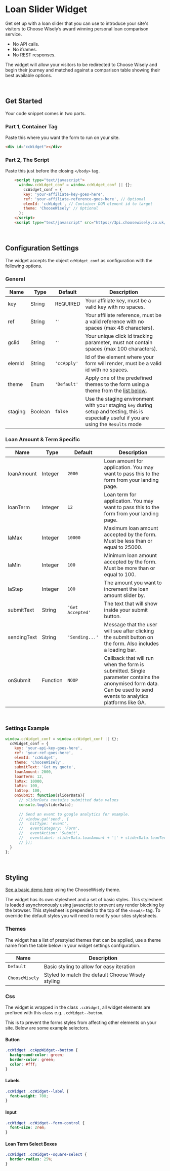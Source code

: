 # Loan Slider Widget 

Get set up with a loan slider that you can use to introduce your site's visitors to Choose Wisely’s award winning personal loan comparison service.

- No API calls.
- No iframes.
- No REST responses.

The widget will allow your visitors to be redirected to Choose Wisely and begin their journey and matched against a comparison table showing their best available options.

<br />

## Get Started
Your code snippet comes in two parts. 
### Part 1, Container Tag
Paste this where you want the form to run on your site.

```html
<div id="ccWidget"></div>
```

### Part 2, The Script
Paste this just before the closing `</body>` tag.

```html
    <script type="text/javascript">
      window.ccWidget_conf = window.ccWidget_conf || {};
        ccWidget_conf = {
        key: 'your-affiliate-key-goes-here',
        ref: 'your-affiliate-reference-goes-here', // Optional
        elemId: 'ccWidget', // Container DOM element id to target
        theme: 'ChooseWisely' // Optional
      };
    </script>
    <script type="text/javascript" src="https://3pi.choosewisely.co.uk/ccwidget-loader.js"></script>
```
<br />

## Configuration Settings
The widget accepts the object `ccWidget_conf` as configuration with the following options.

### General
| Name            | Type     | Default       | Description                                                                                                                                                                                                    |
| --------------- | -------- | ------------- | -------------------------------------------------------------------------------------------------------------------------------------------------------------------------------------------------------------- |
| key             | String   | REQUIRED      | Your affiliate key, must be a valid key with no spaces.                                                                                                                                                        |
| ref             | String   | `''`          | Your affiliate reference, must be a valid reference with no spaces (max 48 characters).                                                                                                                        |
| gclid           | String   | `''`          | Your unique click id tracking parameter, must not contain spaces (max 100 characters).                                                                                                                         |
| elemId          | String   | `'ccApply'`   | Id of the element where your form will render, must be a valid id with no spaces.                                                                                                                              |
| theme           | Enum     | `'Default'`   | Apply one of the predefined themes to the form using a theme from the [list below](#themes).                                                                                                                   |
| staging         | Boolean  | `false`       | Use the staging environment with your staging `key` during setup and testing, this is especially useful if you are using the `Results` mode |

### Loan Amount & Term Specific
| Name            | Type     | Default          | Description                                                                                                                                                                                                    |
| --------------- | -------- | ---------------- | -------------------------------------------------------------------------------------------------------------------------------------------------------------------------------------------------------------- |
| loanAmount      | Integer  | `2000`           | Loan amount for application. You may want to pass this to the form from your landing page.                                                                                                                     |
| loanTerm        | Integer  | `12`             | Loan term for application. You may want to pass this to the form from your landing page.                                                                                                                       |
| laMax           | Integer  | `10000`          | Maximum loan amount accepted by the form. Must be less than or equal to 25000.                                                                                                                                 |
| laMin           | Integer  | `100`            | Minimum loan amount accepted by the form. Must be more than or equal to 100.                                                                                                                                   |
| laStep          | Integer  | `100`            | The amount you want to increment the loan amount slider by.                                                                                                                                                    |
| submitText      | String   | `'Get Accepted'` | The text that will show inside your submit button.                                                                                                                                                             |
| sendingText     | String   | `'Sending...'`   | Message that the user will see after clicking the submit button on the form.  Also includes a loading bar.                                                                                                     |
| onSubmit        | Function | `NOOP`           | Callback that will run when the form is submitted. Single parameter contains the anonymised form data. Can be used to send events to analytics platforms like GA.                                              |

<br />

### Settings Example
```js
window.ccWidget_conf = window.ccWidget_conf || {};
  ccWidget_conf = {
    key: 'your-api-key-goes-here',
    ref: 'your-ref-goes-here',
    elemId: 'ccWidget',
    theme: 'ChooseWisely',
    submitText: 'Get my quote',
    loanAmount: 2000,
    loanTerm: 12,
    laMax: 10000,
    laMin: 100,
    laStep: 100,
    onSubmit: function(sliderData){
      // sliderData contains submitted data values
      console.log(sliderData);
      
      // Send an event to google analytics for example.
      // window.ga('send', {
      //   hitType: 'event',
      //   eventCategory: 'Form',
      //   eventAction: 'Submit',
      //   eventLabel: sliderData.loanAmount + '|' + sliderData.loanTerm,
      // });
  }
};
```

<br />

## Styling

[See a basic demo here](https://jsfiddle.net/ratio/khanyjse/) using the ChooseWisely theme.

The widget has its own stylesheet and a set of basic styles. This stylesheet is loaded asynchronously using javascript to prevent any render blocking by the browser. This stylesheet is prepended to the top of the `<head/>` tag. To override the default styles you will need to modify your sites stylesheets.


### Themes
The widget has a list of prestyled themes that can be applied, use a theme name from the table below in your widget settings configuration.

| Name             | Description                                        |
| ---------------- | -------------------------------------------------- |
| `Default`        | Basic styling to allow for easy iteration          |
| `ChooseWisely`   | Styled to match the default Choose Wisely styling  |

### Css
The widget is wrapped in the class `.ccWidget`, all widget elements are prefixed with this class e.g. `.ccWidget--button`.

This is to prevent the forms styles from affecting other elements on your site. Below are some example selectors.

#### Button 

```css
.ccWidget .ccAppWidget--button {
  background-color: green;
  border-color: green;
  color: #fff;
}
```

#### Labels
```css
.ccWidget .ccWidget--label {
  font-weight: 700;
}
```

#### Input
```css
.ccWidget .ccWidget--form-control {
  font-size: 2rem;
}
```

#### Loan Term Select Boxes
```css
.ccWidget .ccWidget--square-select {
  border-radius: 25%;
}
```
